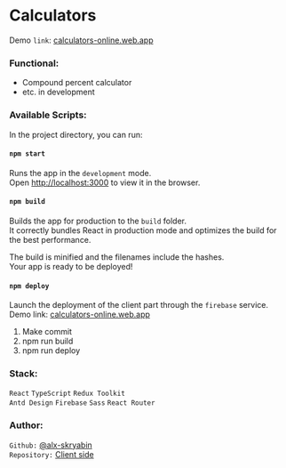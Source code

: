 # Calculators

Demo `link`: [calculators-online.web.app](https://calculators-online.web.app/) <br />

### Functional:

* Compound percent calculator
* etc. in development

### Available Scripts:

In the project directory, you can run:

#### `npm start`

Runs the app in the `development` mode.<br />
Open [http://localhost:3000](http://localhost:3000) to view it in the browser.


#### `npm build`

Builds the app for production to the `build` folder.<br />
It correctly bundles React in production mode and optimizes the build for the best performance.

The build is minified and the filenames include the hashes.<br />
Your app is ready to be deployed!

#### `npm deploy`

Launch the deployment of the client part through the `firebase` service. <br />
Demo link: [calculators-online.web.app](https://calculators-online.web.app/)

1. Make commit
2. npm run build
3. npm run deploy


### Stack:

`React` `TypeScript` `Redux Toolkit` <br />
`Antd Design` `Firebase` `Sass` `React Router` 

### Author:
`Github:` [@alx-skryabin](https://github.com/alx-skryabin) <br />
`Repository:` [Client side](https://github.com/alx-skryabin/calculators) <br />
